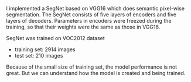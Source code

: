I implemented a SegNet based on VGG16 which does semantic pixel-wise segmentation. 
The SegNet consists of five layers of encoders and five layers of decoders.
Parameters in encoders were freezed during the training, so that their weights were the same as those in VGG16. 

SegNet was trained on VOC2012 dataset 
- training set: 2914 images
- test set: 210 images

Because of the small size of training set, the model performance is not great. 
But we can understand how the model is created and being trained. 
